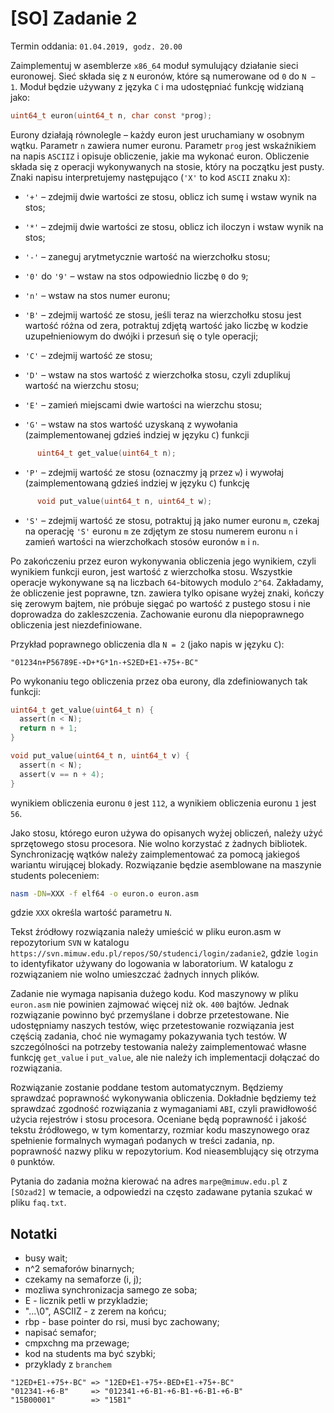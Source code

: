 # [SO] Zadanie 2

Termin oddania: `01.04.2019, godz. 20.00`

Zaimplementuj w asemblerze `x86_64` moduł symulujący działanie sieci euronowej.
Sieć składa się z `N` euronów, które są numerowane od `0` do `N − 1`. Moduł będzie
używany z języka `C` i ma udostępniać funkcję widzianą jako:

```c
uint64_t euron(uint64_t n, char const *prog);
```

Eurony działają równolegle – każdy euron jest uruchamiany w osobnym wątku.
Parametr `n` zawiera numer euronu. Parametr `prog` jest wskaźnikiem na napis `ASCIIZ`
i opisuje obliczenie, jakie ma wykonać euron. Obliczenie składa się z operacji
wykonywanych na stosie, który na początku jest pusty. Znaki napisu
interpretujemy następująco (`'X'` to kod `ASCII` znaku `X`):

* `'+'` – zdejmij dwie wartości ze stosu, oblicz ich sumę i wstaw wynik na stos;

* `'*'` – zdejmij dwie wartości ze stosu, oblicz ich iloczyn i wstaw wynik na stos;

* `'-'` – zaneguj arytmetycznie wartość na wierzchołku stosu;

* `'0'` do `'9'` – wstaw na stos odpowiednio liczbę `0` do `9`;

* `'n'` – wstaw na stos numer euronu;

* `'B'` – zdejmij wartość ze stosu, jeśli teraz na wierzchołku stosu jest wartość
      różna od zera, potraktuj zdjętą wartość jako liczbę w kodzie
      uzupełnieniowym do dwójki i przesuń się o tyle operacji;

* `'C'` – zdejmij wartość ze stosu;

* `'D'` – wstaw na stos wartość z wierzchołka stosu, czyli zduplikuj wartość na
      wierzchu stosu;

* `'E'` – zamień miejscami dwie wartości na wierzchu stosu;

* `'G'` – wstaw na stos wartość uzyskaną z wywołania (zaimplementowanej gdzieś
      indziej w języku `C`) funkcji
```c
      uint64_t get_value(uint64_t n);
```

* `'P'` – zdejmij wartość ze stosu (oznaczmy ją przez `w`) i wywołaj (zaimplementowaną
      gdzieś indziej w języku `C`) funkcję
```c
      void put_value(uint64_t n, uint64_t w);
```
* `'S'` – zdejmij wartość ze stosu, potraktuj ją jako numer euronu `m`, czekaj na
      operację `'S'` euronu `m` ze zdjętym ze stosu numerem euronu `n` i zamień
      wartości na wierzchołkach stosów euronów `m` i `n`.

Po zakończeniu przez euron wykonywania obliczenia jego wynikiem, czyli wynikiem
funkcji euron, jest wartość z wierzchołka stosu. Wszystkie operacje wykonywane
są na liczbach `64`-bitowych modulo `2^64`. Zakładamy, że obliczenie jest poprawne,
tzn. zawiera tylko opisane wyżej znaki, kończy się zerowym bajtem, nie próbuje
sięgać po wartość z pustego stosu i nie doprowadza do zakleszczenia. Zachowanie
euronu dla niepoprawnego obliczenia jest niezdefiniowane.

Przykład poprawnego obliczenia dla `N = 2` (jako napis w języku `C`):

`"01234n+P56789E-+D+*G*1n-+S2ED+E1-+75+-BC"`

Po wykonaniu tego obliczenia przez oba eurony, dla zdefiniowanych tak funkcji:
```c
uint64_t get_value(uint64_t n) {
  assert(n < N);
  return n + 1;
}
```
```c
void put_value(uint64_t n, uint64_t v) {
  assert(n < N);
  assert(v == n + 4);
}
```
wynikiem obliczenia euronu `0` jest `112`, a wynikiem obliczenia euronu `1` jest `56`.

Jako stosu, którego euron używa do opisanych wyżej obliczeń, należy użyć
sprzętowego stosu procesora. Nie wolno korzystać z żadnych bibliotek.
Synchronizację wątków należy zaimplementować za pomocą jakiegoś wariantu
wirującej blokady. Rozwiązanie będzie asemblowane na maszynie students
poleceniem:

```bash
nasm -DN=XXX -f elf64 -o euron.o euron.asm
```

gdzie `XXX` określa wartość parametru `N`.

Tekst źródłowy rozwiązania należy umieścić w pliku euron.asm w repozytorium `SVN`
w katalogu `https://svn.mimuw.edu.pl/repos/SO/studenci/login/zadanie2`, gdzie
`login` to identyfikator używany do logowania w laboratorium. W katalogu
z rozwiązaniem nie wolno umieszczać żadnych innych plików.

Zadanie nie wymaga napisania dużego kodu. Kod maszynowy w pliku `euron.asm` nie
powinien zajmować więcej niż ok. `400` bajtów. Jednak rozwiązanie powinno
być przemyślane i dobrze przetestowane. Nie udostępniamy naszych testów, więc
przetestowanie rozwiązania jest częścią zadania, choć nie wymagamy pokazywania
tych testów. W szczególności na potrzeby testowania należy zaimplementować
własne funkcję `get_value` i `put_value`, ale nie należy ich implementacji dołączać
do rozwiązania.

Rozwiązanie zostanie poddane testom automatycznym. Będziemy sprawdzać poprawność
wykonywania obliczenia. Dokładnie będziemy też sprawdzać zgodność rozwiązania
z wymaganiami `ABI`, czyli prawidłowość użycia rejestrów i stosu procesora.
Oceniane będą poprawność i jakość tekstu źródłowego, w tym komentarzy, rozmiar
kodu maszynowego oraz spełnienie formalnych wymagań podanych w treści zadania,
np. poprawność nazwy pliku w repozytorium. Kod nieasemblujący się otrzyma `0`
punktów.

Pytania do zadania można kierować na adres `marpe@mimuw.edu.pl` z `[SOzad2]`
w temacie, a odpowiedzi na często zadawane pytania szukać w pliku `faq.txt`.

## Notatki

* busy wait;
* n^2 semaforów binarnych;
* czekamy na semaforze (i, j);
* mozliwa synchronizacja samego ze soba;
* E - licznik petli w przykladzie;
* "...\0", ASCIIZ - z zerem na końcu;
* rbp - base pointer do rsi, musi byc zachowany;
* napisać semafor;
* cmpxchng ma przewage;
* kod na students ma być szybki;
* przyklady z `branchem`
```
"12ED+E1-+75+-BC" => "12ED+E1-+75+-BED+E1-+75+-BC"
"012341-+6-B"     => "012341-+6-B1-+6-B1-+6-B1-+6-B"
"15B00001"        => "15B1"
```